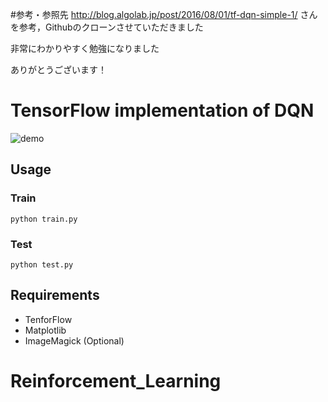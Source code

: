 #参考・参照先
http://blog.algolab.jp/post/2016/08/01/tf-dqn-simple-1/
さんを参考，Githubのクローンさせていただきました


非常にわかりやすく勉強になりました

ありがとうございます！

# TensorFlow implementation of DQN
![demo](https://raw.githubusercontent.com/algolab-inc/tf-dqn-simple/master/demo-catch_ball.gif)

## Usage
### Train
```
python train.py
```

### Test
```
python test.py
```

## Requirements
* TenforFlow
* Matplotlib
* ImageMagick (Optional)
# Reinforcement_Learning
